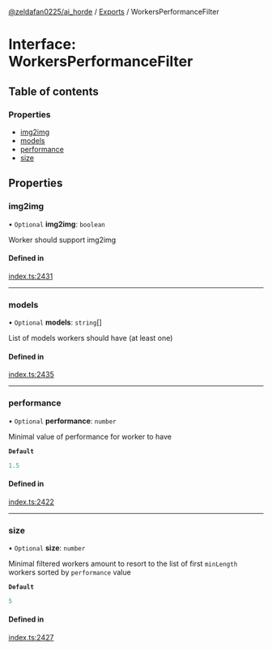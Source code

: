[@zeldafan0225/ai_horde](../README.md) / [Exports](../modules.md) / WorkersPerformanceFilter

# Interface: WorkersPerformanceFilter

## Table of contents

### Properties

- [img2img](WorkersPerformanceFilter.md#img2img)
- [models](WorkersPerformanceFilter.md#models)
- [performance](WorkersPerformanceFilter.md#performance)
- [size](WorkersPerformanceFilter.md#size)

## Properties

### img2img

• `Optional` **img2img**: `boolean`

Worker should support img2img

#### Defined in

[index.ts:2431](https://github.com/ZeldaFan0225/ai_horde/blob/a3ac80c/index.ts#L2431)

___

### models

• `Optional` **models**: `string`[]

List of models workers should have (at least one)

#### Defined in

[index.ts:2435](https://github.com/ZeldaFan0225/ai_horde/blob/a3ac80c/index.ts#L2435)

___

### performance

• `Optional` **performance**: `number`

Minimal value of performance for worker to have

**`Default`**

```ts
1.5
```

#### Defined in

[index.ts:2422](https://github.com/ZeldaFan0225/ai_horde/blob/a3ac80c/index.ts#L2422)

___

### size

• `Optional` **size**: `number`

Minimal filtered workers amount to resort to the list of first `minLength` workers sorted by `performance` value

**`Default`**

```ts
5
```

#### Defined in

[index.ts:2427](https://github.com/ZeldaFan0225/ai_horde/blob/a3ac80c/index.ts#L2427)
